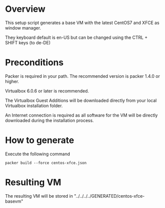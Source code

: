 # Overview
This setup script generates a base VM with the latest CentOS7 and XFCE as window manager. 

They keyboard default is en-US but can be changed using the CTRL + SHIFT keys (to de-DE)

# Preconditions
Packer is required in your path. The recommended version is packer 1.4.0 or higher.

Virtualbox 6.0.6 or later is recommended.

The Virtualbox Guest Additions will be downloaded directly from your local Virtualbox installation folder.

An Internet connection is required as all software for the VM will be directly downloaded during the installation process.

# How to generate
Execute the following command

`packer build --force centos-xfce.json`

# Resulting VM
The resulting VM will be stored in "../../../../GENERATED/centos-xfce-basevm"